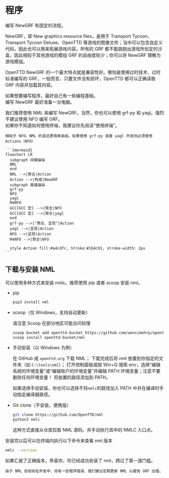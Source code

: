 # 程序

编写 NewGRF 有固定的流程。

NewGRF，即 New graphics resource files，是用于 Transport Tycoon、Transport Tycoon Deluxe、OpenTTD 等游戏的图像文件；当中可以包含自定义代码，因此也可以用来拓展游戏内容。所有的 GRF 都不能跳脱出游戏所划定的沙盒，因此相较于其他游戏的模组 GRF 的自由度较少；你可以将 NewGRF 理解为游戏模组。

OpenTTD NewGRF 的一个最大特点就是兼容性好。哪怕是使用过时技术、过时标准编写的 GRF，一般而言，只要文件没有损坏，OpenTTD 都可以正确读取 GRF 内容并加载其内容。

如果想要编写程序，最好自己有一些编程基础。\
编写 NewGRF 最好准备一台电脑。

我们推荐使用 NML 来编写 NewGRF。当然，你也可以使用 grf-py 和 yagl。强烈不建议使用 NFO 编写 GRF。\
如果你不知道如何使用终端，我建议你先阅读“使用终端”。

````{important}
相较于 NFO，NML 的语法更简单高级。如果使用 grf-py 或者 yagl 开发则必须使用 Actions（NFO）

```{mermaid}
flowchart LR
  subgraph 间接操纵
  NML
  end
  NML -->|聚合|Action
  Action -->|构成|NewGRF
  subgraph 直接操纵
  grf-py
  NFO
  yagl
  M4NFO
  GCC[GCC 宏] -->|聚合|NFO
  GCC[GCC 宏] -->|聚合|yagl
  end
  grf-py -->|"聚合、呈现"|Action
  yagl -->|呈现|Action
  NFO -->|呈现|Action
  M4NFO -->|聚合|NFO

  style Action fill:#a4cdfc, Stroke:#1b4c91, stroke-width: 2px
```

````

## 下载与安装 NML

可以使用多种方式来安装 nmlc。推荐使用 pip 或者 scoop 安装 nml。

- pip

  ```bash
  pip3 install nml
  ```

- scoop（仅 Windows，支持自动更新）

  请注意 Scoop 在部分地区可能访问较慢

  ```bash
  scoop bucket add openttd-bucket https://github.com/wensimehrp/openttd-bucket
  scoop install openttd-bucket/nml
  ```

- 手动安装（以 Windows 为例）

  在 GitHub 或 `openttd.org` 下载 NML；
  下载完成后将 nml 放置到你指定的文件夹（如 `C:\tools\nml`）；
  打开控制面板或按 Win+Q 搜索 env，选择“编辑系统的环境变量”或“编辑账户的环境变量”并编辑 PATH 环境变量；注意不要删除任何环境变量！
  将放置的路径添加到 PATH。

  如果选择手动安装，你也可以选择不将`nmlc`的路径加入 PATH 中并在编译时手动指定编译器路径。

- Git clone（不安装，便携版）

  ```bash
  git clone https://github.com/OpenTTD/nml
  python3 nmlc
  ```

  这种方式直接从仓库拉取 NML 源码，并手动执行其中的 NMLC 入口点。

安装完以后可以在终端内执行以下命令来查看 nml 版本

```bash
nmlc --version
```

如果汇报了正确版本，恭喜你，你已经成功安装了 nml，跨过了第一道门槛。

```{important}
由于 NML 目前尚在开发中，尚有一些程序错误，我们建议定期更新 NML 以避免 GRF 出错。
```

<script src="https://giscus.app/client.js"
        data-repo="openttd-china-set/openttd-documents"
        data-repo-id="R_kgDOLV0ztQ"
        data-category="Announcements"
        data-category-id="DIC_kwDOLV0ztc4Cf-oT"
        data-mapping="pathname"
        data-strict="0"
        data-reactions-enabled="1"
        data-emit-metadata="0"
        data-input-position="bottom"
        data-theme="preferred_color_scheme"
        data-lang="zh-CN"
        crossorigin="anonymous"
        async>
</script>
